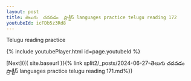 ```yaml
---
layout: post
title: తెలుగు  చదవడం  ప్రాక్టీస్ languages practice telugu reading 172
youtubeId: icFDb5z3Rd8
---
```

 
 
Telugu reading practice
 
 
 
 
 


{% include youtubePlayer.html id=page.youtubeId %}
 
[Next]({{ site.baseurl }}{% link  split2/_posts/2024-06-27-తెలుగు  చదవడం  ప్రాక్టీస్ languages practice telugu reading 171.md%})
 
